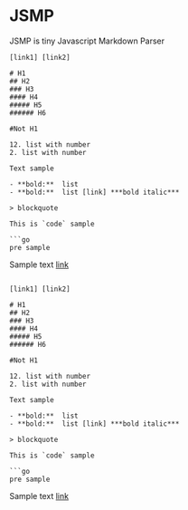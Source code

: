 # JSMP
JSMP is tiny Javascript Markdown Parser


```
[link1] [link2]

# H1
## H2
### H3
#### H4
##### H5
###### H6

#Not H1

12. list with number
2. list with number

Text sample

- **bold:**  list
- **bold:**  list [link] ***bold italic***

> blockquote

This is `code` sample

```go
pre sample
```

Sample text
[link](https://www.telegram.org)

```

[link1] [link2]

# H1
## H2
### H3
#### H4
##### H5
###### H6

#Not H1

12. list with number
2. list with number

Text sample

- **bold:**  list
- **bold:**  list [link] ***bold italic***

> blockquote

This is `code` sample

```go
pre sample
```

Sample text
[link](https://www.telegram.org)